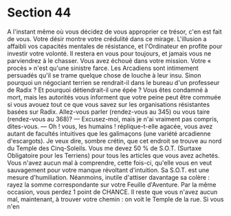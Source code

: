 # Section 44

A l'instant même où vous décidez de vous approprier ce trésor,
c'en est fait de vous. Votre désir montre votre crédulité dans ce
mirage. L'illusion a affaibli vos capacités mentales de résistance,
et l'Ordinateur en profite pour investir votre volonté. Il restera en
vous pour toujours, et jamais vous ne parviendrez à le chasser.
Vous avez échoué dans votre mission.
Votre « procès » n'est qu'une sinistre farce. Les Arcadiens sont
intimement persuadés qu'il se trame quelque chose de louche à
leur insu. Sinon pourquoi un négociant terrien se rendrait-il dans
le bureau d'un professeur de Radix ? Et pourquoi détiendrait-il
une épée ? Vous êtes condamné à mort, mais les autorités vous
informent que votre peine peut être commuée si vous avouez tout
ce que vous savez sur les organisations résistantes basées sur
Radix. Allez-vous parler (rendez-vous au 345) ou vous taire
(rendez-vous au 368)?
— Excusez-moi, mais je n'ai vraiment pas compris, dites-vous.
— Oh ! vous, les humains ! réplique-t-elle agacée, vous avez
autant de facultés intuitives que les galimaçons (une variété
arcadienne d'escargots). Je veux dire, sombre crétin, que cet
endroit se trouve au nord du Temple des Cinq-Soleils. Vous me
devez 50 % de S.O.T. (Surtaxe Obligatoire pour les Terriens)
pour tous les articles que vous avez achetés.
Vous n'avez aucun mal à comprendre, cette fois-ci, qu'elle vous
en veut sauvagement pour votre manque révoltant d'intuition. Sa
S.O.T. est une mesure d'humiliation. Néanmoins, inutile d'attiser
davantage sa colère : rayez la somme correspondante sur votre
Feuille d'Aventure. Par la même occasion, vous perdez 1 point de
CHANCE. Il reste que vous n'avez aucun mal, maintenant, à
trouver votre chemin : on voit le Temple de la rue. Si vous n'en